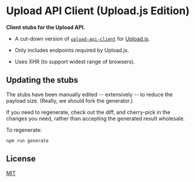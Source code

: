# Upload API Client (Upload.js Edition)

**Client stubs for the Upload API.**

- A cut-down version of [`upload-api-client`](https://github.com/bytescale/upload-api-client) for [Upload.js](https://github.com/upload-js/upload-js).

- Only includes endpoints required by Upload.js.

- Uses XHR (to support widest range of browsers).

## Updating the stubs

The stubs have been manually edited -- extensively -- to reduce the payload size. (Really, we should fork the generator.)

If you need to regenerate, check out the diff, and cherry-pick in the changes you need, rather than accepting the
generated result wholesale.

To regenerate:

```
npm run generate
```

## License

[MIT](LICENSE)
